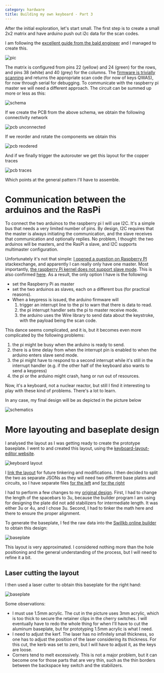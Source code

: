 ```yaml
---
category: hardware
title: Building my own keyboard - Part 3
---
```


After the initial exploration, let's start small. The first step is to create a small 2x2 matrix 
and have arduino push out i2c data for the scan codes.

I am following the [excellent guide from the bald engineer](https://www.baldengineer.com/arduino-keyboard-matrix-tutorial.html)
and I managed to create this.

![pic](https://raw.githubusercontent.com/stefanoborini/keymine/master/pics/20190920_184318.jpg)

The matrix is configured from pins 22 (yellow) and 24 (green) for the rows, and pins 38 (white) and 40 (grey) for the columns. 
The [firmware is trivially scanning](https://github.com/stefanoborini/keymine/blob/master/firmware/keymine/keymine.ino) and returns 
the appropriate scan code (for now of keys QWAS), for now through serial for debugging. To communicate with the raspberry pi
master we will need a different approach. The circuit can be summed up more or less as this:

![schema](https://raw.githubusercontent.com/stefanoborini/keymine/master/layouts/schema-2x2.png)

If we create the PCB from the above schema, we obtain the following connectivity network

![pcb unconnected](https://raw.githubusercontent.com/stefanoborini/keymine/master/layouts/pcb-2x2.png)

If we reorder and rotate the components we obtain this

![pcb reodered](https://raw.githubusercontent.com/stefanoborini/keymine/master/layouts/pcb-2x2-reordered.png)

And if we finally trigger the autorouter we get this layout for the copper traces

![pcb traces](https://raw.githubusercontent.com/stefanoborini/keymine/master/layouts/pcb-trace-2x2.png)

Which points at the general pattern I'll have to assemble.


# Communication between the arduinos and the RasPi

To connect the two arduinos to the raspberry pi I will use I2C. It's a simple
bus that needs a very limited number of pins. By design, I2C requires that the
master is always initiating the communication, and the slave receives that
communication and optionally replies. No problem, I thought: the two arduinos
will be masters, and the RasPi a slave, and I2C supports multimaster
configuration. 

Unfortunately it's not that simple: [I opened a question on Raspberry PI](https://raspberrypi.stackexchange.com/questions/102162/i2c-communication-between-two-arduino-masters-sending-events-and-one-raspberry-p)
stackexchange, and apparently I can really only have one master. Most
importantly, [the raspberry Pi kernel does not support slave mode](https://github.com/qriozum/kernel/blob/master/Documentation/i2c/summary).
This is also confirmed [here](https://raspberrypi.stackexchange.com/questions/5584/i2c-raspberri-pi-as-a-slave).
As a result, the only option I have is the following:

- set the Raspberry Pi as master
- set the two arduinos as slaves, each on a different bus (for practical reasons).
- When a keypress is issued, the arduino firmware will
  1. trigger an interrupt line to the pi to warn that there is data to read.
  2. the pi interrupt handler sets the pi to master receive mode.
  3. the arduino uses the Wire library to send data about the keystroke, with the payload being the scan code.

This dance seems complicated, and it is, but it becomes even more complicated by the following problems:

1. the pi might be busy when the arduino is ready to send.
2. there is a time delay from when the interrupt pin is enabled to when the arduino enters slave send mode.
3. the pi might have to respond to a second interrupt while it's still in the interrupt handler (e.g. if the other half of the keyboard also wants to send a keypress)
4. the pi or the arduino might crash, hang or run out of resources.

Now, it's a keyboard, not a nuclear reactor, but still I find it interesting to
play with these kind of problems. There's a lot to learn.

In any case, my final design will be as depicted in the picture below

![schematics](https://raw.githubusercontent.com/stefanoborini/keymine/master/schematics/schema-0.1.png)

# More layouting and baseplate design

I analysed the layout as I was getting ready to create the prototype baseplate.
I went to and created this layout, using the [keyboard-layout-editor website](http://www.keyboard-layout-editor.com).

![keyboard layout](https://raw.githubusercontent.com/stefanoborini/keymine/master/layouts/keyboard-layout-v0.3.png)

I [link the layout](https://is.gd/rU9Q6q) for future tinkering and
modifications. I then decided to split the two as separate JSONs as they will
need two different base plates and circuits, so I have separate files [for the left](https://raw.githubusercontent.com/stefanoborini/keymine/master/layouts/keyboard-layout-left-v0.3.json)
and [for the right](https://raw.githubusercontent.com/stefanoborini/keymine/master/layouts/keyboard-layout-right-v0.3.json)

I had to perform a few changes to my [original design](https://raw.githubusercontent.com/stefanoborini/keymine/master/layouts/units-v0.2.png). 
First, I had to change the length of the spacebars to 3u, because the builder program I am using for designing the plate
did not add stabilizers for intermediate length. It was either 3u or 4u, and I chose 3u. Second, I had to tinker the math here
and there to ensure the proper alignment. 

To generate the baseplate, I fed the raw data into the [Swillkb online builder](http://builder.swillkb.com/) to obtain this design:

![baseplate](https://raw.githubusercontent.com/stefanoborini/keymine/master/layouts/baseplate-v0.3.png)

This layout is very approximated. I considered nothing more than the hole
positioning and the general understanding of the process, but I will need to
refine it a bit.

## Laser cutting the layout

I then used a laser cutter to obtain this baseplate for the right hand:

![baseplate](https://raw.githubusercontent.com/stefanoborini/keymine/master/pics/20190922_180504.jpg)

Some observations:

- I must use 1.5mm acrylic. The cut in the picture uses 3mm acrylic, which is
  too thick to secure the retainer clips in the cherry switches. I will
  eventually have to redo the whole thing for when I'll have to cut the
  aluminum baseplate, but for prototyping 1.5mm acrylic is what I need.
- I need to adjust the kerf. The laser has no infinitely small thickness, 
  so one has to adjust the position of the laser considering its thickness. 
  For this cut, the kerb was set to zero, but I will have to adjust it, as 
  the keys are loose.
- Corners tend to melt excessively. This is not a major problem, but it can
  become one for those parts that are very thin, such as the thin borders
  between the backspace key switch and the stabilizers.


